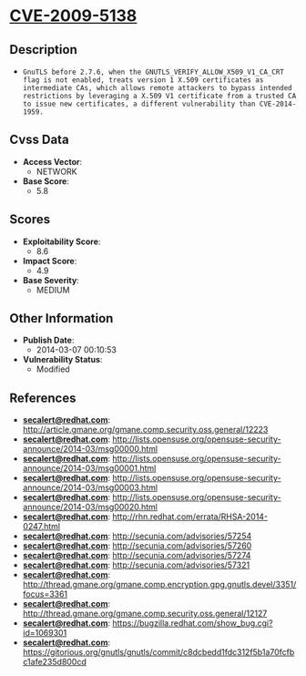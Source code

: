 
# [CVE-2009-5138](http://article.gmane.org/gmane.comp.security.oss.general/12223)

## Description

- `GnuTLS before 2.7.6, when the GNUTLS_VERIFY_ALLOW_X509_V1_CA_CRT flag is not enabled, treats version 1 X.509 certificates as intermediate CAs, which allows remote attackers to bypass intended restrictions by leveraging a X.509 V1 certificate from a trusted CA to issue new certificates, a different vulnerability than CVE-2014-1959.`

## Cvss Data

- **Access Vector**:
  - NETWORK
- **Base Score**:
  - 5.8

## Scores

- **Exploitability Score**:
  - 8.6
- **Impact Score**:
  - 4.9
- **Base Severity**:
  - MEDIUM

## Other Information

- **Publish Date**:
  - 2014-03-07 00:10:53
- **Vulnerability Status**:
  - Modified

## References

- **secalert@redhat.com**: http://article.gmane.org/gmane.comp.security.oss.general/12223
- **secalert@redhat.com**: http://lists.opensuse.org/opensuse-security-announce/2014-03/msg00000.html
- **secalert@redhat.com**: http://lists.opensuse.org/opensuse-security-announce/2014-03/msg00001.html
- **secalert@redhat.com**: http://lists.opensuse.org/opensuse-security-announce/2014-03/msg00003.html
- **secalert@redhat.com**: http://lists.opensuse.org/opensuse-security-announce/2014-03/msg00020.html
- **secalert@redhat.com**: http://rhn.redhat.com/errata/RHSA-2014-0247.html
- **secalert@redhat.com**: http://secunia.com/advisories/57254
- **secalert@redhat.com**: http://secunia.com/advisories/57260
- **secalert@redhat.com**: http://secunia.com/advisories/57274
- **secalert@redhat.com**: http://secunia.com/advisories/57321
- **secalert@redhat.com**: http://thread.gmane.org/gmane.comp.encryption.gpg.gnutls.devel/3351/focus=3361
- **secalert@redhat.com**: http://thread.gmane.org/gmane.comp.security.oss.general/12127
- **secalert@redhat.com**: https://bugzilla.redhat.com/show_bug.cgi?id=1069301
- **secalert@redhat.com**: https://gitorious.org/gnutls/gnutls/commit/c8dcbedd1fdc312f5b1a70fcfbc1afe235d800cd
